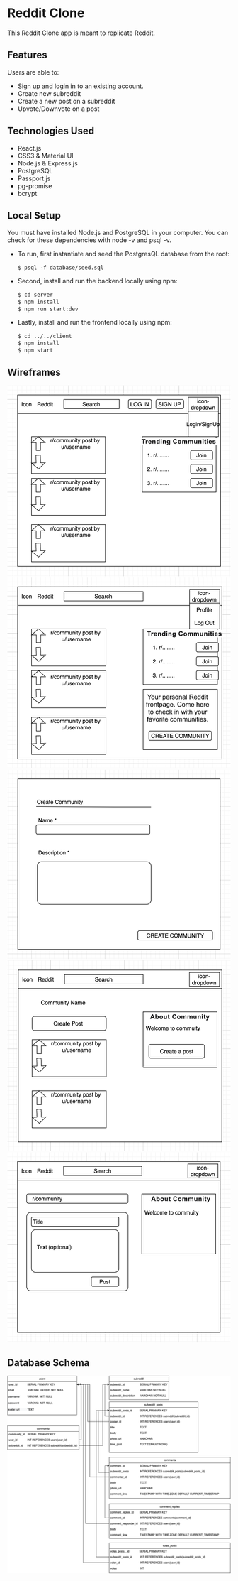 # Reddit Clone

This Reddit Clone app is meant to replicate Reddit.

## Features

Users are able to:

* Sign up and login in to an existing account.
* Create new subreddit 
* Create a new post on a subreddit
* Upvote/Downvote on a post


## Technologies Used

* React.js
* CSS3 & Material UI
* Node.js & Express.js
* PostgreSQL 
* Passport.js
* pg-promise
* bcrypt

##  Local Setup

You must have installed Node.js and PostgreSQL in your computer.
You can check for these dependencies with node -v and psql -v. 

+ To run, first instantiate and seed the PostgresQL database from the root:
  ```
  $ psql -f database/seed.sql
  ```

+ Second, install and run the backend locally using npm:
  ```
  $ cd server
  $ npm install
  $ npm run start:dev
  ```

+ Lastly, install and run the frontend locally using npm:
  ```
  $ cd ../../client
  $ npm install
  $ npm start
  ```


## Wireframes

![homeNotLoggedIn](./public/images/wireframes/homeNotLoggedIn.png)
![homeLoggedIn](./public/images/wireframes/homeLoggedIn.png)
![createSubredddit](./public/images/wireframes/subredditForm.png)
![subreddit](./public/images/wireframes/communityPage.png)
![postInSubredditForm](./public/images/wireframes/postInCommunity.png)

 ## Database Schema

![Database Schema](./public/images/databaseSchema_reddit.png)


